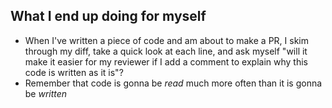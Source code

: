 ## What I end up doing for myself

* When I've written a piece of code and am about to make a PR, I skim through
  my diff, take a quick look at each line, and ask myself "will it make it
  easier for my reviewer if I add a comment to explain why this code is written
  as it is"?
* Remember that code is gonna be *read* much more often than it is gonna be
  *written*
